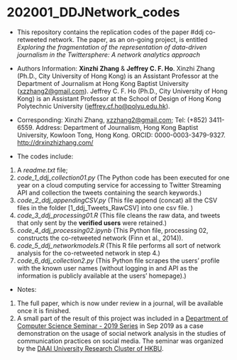 # 202001_DDJNetwork_codes

 - This repository contains the replication codes of the paper #ddj co-retweeted network. The paper, as an on-going project, is entitled *Exploring the fragmentation of the representation of data-driven journalism in the Twittersphere: A network analytics approach*

 - Authors Information: **Xinzhi Zhang** & **Jeffrey C. F. Ho**. Xinzhi Zhang (Ph.D., City University of Hong Kong) is an Assistant Professor at the Department of Journalism at Hong Kong Baptist University (xzzhang2@gmail.com). Jeffrey C. F. Ho (Ph.D., City University of Hong Kong) is an Assistant Professor at the School of Design of Hong Kong Polytechnic University (jeffrey.cf.ho@polyu.edu.hk).

 - Corresponding: Xinzhi Zhang, xzzhang2@gmail.com; Tel: (+852) 3411-6559. Address: Department of Journalism, Hong Kong Baptist University, Kowloon Tong, Hong Kong. ORCID: 0000-0003-3479-9327. http://drxinzhizhang.com/

 - The codes include:

1. A *readme.txt* file;
2. *code_1_ddj_collection01.py* (The Python code has been executed for one year on a cloud computing service for accessing to Twitter Streaming API and collection the tweets containing the search keywords.)
3. *code_2_ddj_appendingCSV.py* (This file append (concat) all the CSV files in the folder [1_ddj_Tweets_RawCSV] into one csv file. )
4. *code_3_ddj_processing01.R* (This file cleans the raw data, and tweets that only sent by the **verified users** were retained.)
5. *code_4_ddj_processing02.ipynb* (This Python file, processing 02, constructs the co-retweeted network (Finn et al., 2014)).
6. *code_5_ddj_networkmodels.R* (This R file performs all sort of network analysis for the co-retweeted network in step 4.)
7. *code_6_ddj_collection2.py* (This Python file scrapes the users’ profile with the known user names (without logging in and API as the information is publicly available at the users’ homepage).)

 - Notes:

 1. The full paper, which is now under review in a journal, will be available once it is finished.
 2. A small part of the result of this project was included in a [Department of Computer Science Seminar - 2019 Series](https://www.comp.hkbu.edu.hk/v1/?page=seminars&id=540) in Sep 2019 as a case demonstration on the usage of social network analysis in the studies of communication practices on social media. The seminar was organized by the [DAAI University Research Cluster of HKBU](http://hkbu.ai/). 
